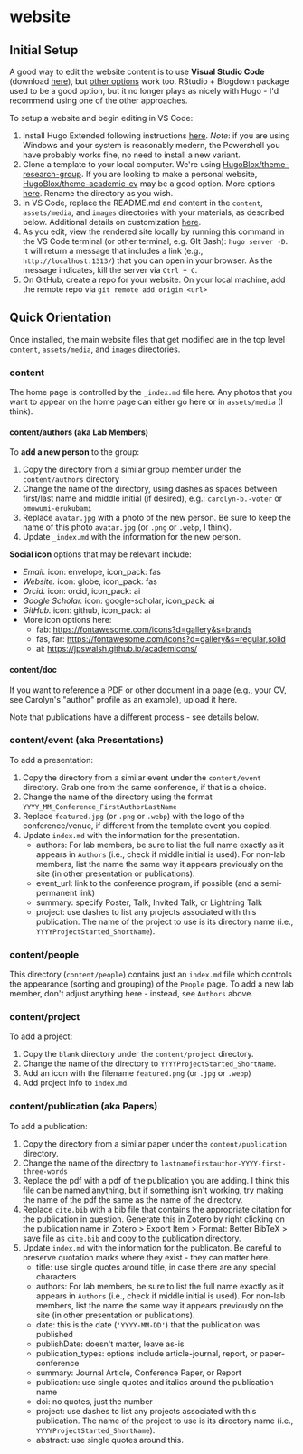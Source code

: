 # website

## Initial Setup
A good way to edit the website content is to use **Visual Studio Code** (download [here](https://code.visualstudio.com/download)), but [other options](https://docs.hugoblox.com/getting-started/cms/) work too. RStudio + Blogdown package used to be a good option, but it no longer plays as nicely with Hugo - I'd recommend using one of the other approaches.

To setup a website and begin editing in VS Code:
1. Install Hugo Extended following instructions [here](https://docs.hugoblox.com/getting-started/install-hugo/). *Note*: if you are using Windows and your system is reasonably modern, the Powershell you have probably works fine, no need to install a new variant.
2. Clone a template to your local computer. We're using [HugoBlox/theme-research-group](https://github.com/HugoBlox/theme-research-group). If you are looking to make a personal website, [HugoBlox/theme-academic-cv](https://github.com/HugoBlox/theme-academic-cv) may be a good option. More options [here](https://hugoblox.com/templates/). Rename the directory as you wish.
3. In VS Code, replace the README.md and content in the `content`, `assets/media`, and `images` directories with your materials, as described below. Additional details on customization [here](https://docs.hugoblox.com/getting-started/customize/).
4. As you edit, view the rendered site locally by running this command in the VS Code terminal (or other terminal, e.g. GIt Bash): `hugo server -D`. It will return a message that includes a link (e.g., `http://localhost:1313/`) that you can open in your browser. As the message indicates, kill the server via `Ctrl + C`. 
5. On GitHub, create a repo for your website. On your local machine, add the remote repo via `git remote add origin <url>`

## Quick Orientation
Once installed, the main website files that get modified are in the top level `content`, `assets/media`, and `images` directories.

### content
The home page is controlled by the `_index.md` file here. Any photos that you want to appear on the home page can either go here or in `assets/media` (I think).

#### content/authors (aka Lab Members)
To **add a new person** to the group:
1. Copy the directory from a similar group member under the `content/authors` directory 
2. Change the name of the directory, using dashes as spaces between first/last name and middle initial (if desired), e.g.: `carolyn-b.-voter` or `omowumi-erukubami`
3. Replace `avatar.jpg` with a photo of the new person. Be sure to keep the name of this photo `avatar.jpg` (or `.png` or `.webp`, I think).
4. Update `_index.md` with the information for the new person.

**Social icon** options that may be relevant include:
- *Email.* icon: envelope, icon_pack: fas
- *Website.* icon: globe, icon_pack: fas
- *Orcid.* icon: orcid, icon_pack: ai
- *Google Scholar.* icon: google-scholar, icon_pack: ai
- *GitHub.* icon: github, icon_pack: ai
- More icon options here:
	- fab: https://fontawesome.com/icons?d=gallery&s=brands
	- fas, far: https://fontawesome.com/icons?d=gallery&s=regular,solid
	- ai: https://jpswalsh.github.io/academicons/

#### content/doc
If you want to reference a PDF or other document in a page (e.g., your CV, see Carolyn's "author" profile as an example), upload it here. 

Note that publications have a different process - see details below.

### content/event (aka Presentations)
To add a presentation:
1. Copy the directory from a similar event under the `content/event` directory. Grab one from the same conference, if that is a choice.
2. Change the name of the directory using the format `YYYY_MM_Conference_FirstAuthorLastName`
3. Replace `featured.jpg` (or `.png` or `.webp`) with the logo of the conference/venue, if different from the template event you copied.
4. Update `index.md` with the information for the presentation. 
    - authors: For lab members, be sure to list the full name exactly as it appears in `Authors` (i.e., check if middle initial is used). For non-lab members, list the name the same way it appears previously on the site (in other presentation or publications).
	- event_url: link to the conference program, if possible (and a semi-permanent link)
	- summary: specify Poster, Talk, Invited Talk, or Lightning Talk
	- project: use dashes to list any projects associated with this publication. The name of the project to use is its directory name (i.e., `YYYYProjectStarted_ShortName`).

### content/people
This directory (`content/people`) contains just an `index.md` file which controls the appearance (sorting and grouping) of the `People` page. To add a new lab member, don't adjust anything here - instead, see `Authors` above.

### content/project
To add a project:
1. Copy the `blank` directory under the `content/project` directory.
2. Change the name of the directory to `YYYYProjectStarted_ShortName`.
3. Add an icon with the filename `featured.png` (or `.jpg` or `.webp`)
4. Add project info to `index.md`.

### content/publication (aka Papers)
To add a publication:
1. Copy the directory from a similar paper under the `content/publication` directory.
2. Change the name of the directory to `lastnamefirstauthor-YYYY-first-three-words`
3. Replace the pdf with a pdf of the publication you are adding. I think this file can be named anything, but if something isn't working, try making the name of the pdf the same as the name of the directory.
4. Replace `cite.bib` with a bib file that contains the appropriate citation for the publication in question. Generate this in Zotero by right clicking on the publication name in Zotero > Export Item > Format: Better BibTeX > save file as `cite.bib` and copy to the publication directory.
5. Update `index.md` with the information for the publicaton. Be careful to preserve quotation marks where they exist - they can matter here.
	- title: use single quotes around title, in case there are any special characters
	- authors: For lab members, be sure to list the full name exactly as it appears in `Authors` (i.e., check if middle initial is used). For non-lab members, list the name the same way it appears previously on the site (in other presentation or publications).
	- date: this is the date (`'YYYY-MM-DD'`) that the publication was published
	- publishDate: doesn't matter, leave as-is
	- publication_types: options include article-journal, report, or paper-conference
	- summary: Journal Article, Conference Paper, or Report
	- publication: use single quotes and italics around the publication name
	- doi: no quotes, just the number
	- project: use dashes to list any projects associated with this publication. The name of the project to use is its directory name (i.e., `YYYYProjectStarted_ShortName`).
	- abstract: use single quotes around this.